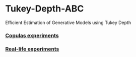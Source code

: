 # Tukey-Depth-ABC
Efficient Estimation of Generative Models using Tukey Depth
### [Copulas experiments](https://github.com/mqcase1004/Tukey-Depth-ABC/tree/main/Copulas%20experiments)
### [Real-life experiments](https://github.com/mqcase1004/Tukey-Depth-ABC/tree/main/Real-life%20experiments)